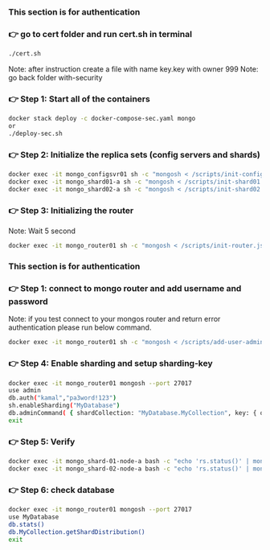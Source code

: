 ### This section is for authentication
### 👉 go to cert folder and run cert.sh in terminal
```bash
./cert.sh
```
Note: after instruction create a file with name key.key with owner 999
Note: go back folder with-security

### 👉 Step 1: Start all of the containers
```bash
docker stack deploy -c docker-compose-sec.yaml mongo
or 
./deploy-sec.sh
```

### 👉 Step 2: Initialize the replica sets (config servers and shards)
```bash
docker exec -it mongo_configsvr01 sh -c "mongosh < /scripts/init-configserver.js"
docker exec -it mongo_shard01-a sh -c "mongosh < /scripts/init-shard01.js"
docker exec -it mongo_shard02-a sh -c "mongosh < /scripts/init-shard02.js"
```
### 👉 Step 3: Initializing the router
Note: Wait 5 second
```bash
docker exec -it mongo_router01 sh -c "mongosh < /scripts/init-router.js"
```

### This section is for authentication
### 👉 Step 1: connect to mongo router and add username and password
Note: if you test connect to your mongos router and return error authentication please run below command.
```bash
docker exec -it mongo_router01 sh -c "mongosh < /scripts/add-user-admin.js"
```

### 👉 Step 4: Enable sharding and setup sharding-key
```bash
docker exec -it mongo_router01 mongosh --port 27017
use admin
db.auth("kamal","pa3word!123")
sh.enableSharding("MyDatabase")
db.adminCommand( { shardCollection: "MyDatabase.MyCollection", key: { oemNumber: "hashed", zipCode: 1, supplierId: 1 } } )
exit
```

### 👉 Step 5: Verify
```bash
docker exec -it mongo_shard-01-node-a bash -c "echo 'rs.status()' | mongosh --port 27017" 
docker exec -it mongo_shard-02-node-a bash -c "echo 'rs.status()' | mongosh --port 27017" 
```
### 👉 Step 6: check database
```bash
docker exec -it mongo_router01 mongosh --port 27017
use MyDatabase
db.stats()
db.MyCollection.getShardDistribution()
exit
```
